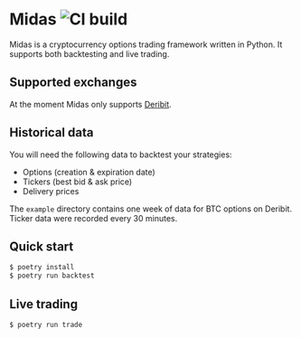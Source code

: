 # Midas ![CI build](https://github.com/phuvo/midas/actions/workflows/ci-build.yml/badge.svg)

Midas is a cryptocurrency options trading framework written in Python. It supports both backtesting and live trading.

## Supported exchanges

At the moment Midas only supports [Deribit](https://www.deribit.com/).

## Historical data

You will need the following data to backtest your strategies:
- Options (creation & expiration date)
- Tickers (best bid & ask price)
- Delivery prices

The `example` directory contains one week of data for BTC options on Deribit. Ticker data were recorded every 30 minutes.

## Quick start

```sh
$ poetry install
$ poetry run backtest
```

## Live trading

```sh
$ poetry run trade
```
